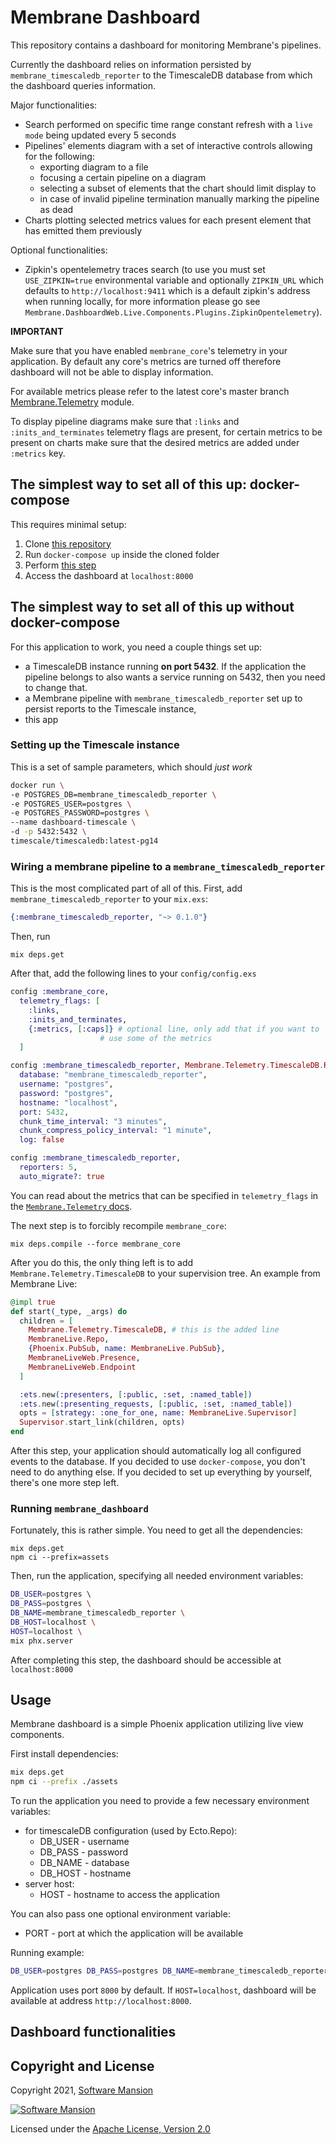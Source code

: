 # Membrane Dashboard 

This repository contains a dashboard for monitoring Membrane's pipelines.

Currently the dashboard relies on information persisted by `membrane_timescaledb_reporter` to 
the TimescaleDB database from which the dashboard queries information. 

Major functionalities:
* Search performed on specific time range constant refresh with a  `live mode` being updated every 5 seconds
* Pipelines' elements diagram with a set of interactive controls allowing for the following: 
    - exporting diagram to a file 
    - focusing a certain pipeline on a diagram
    - selecting a subset of elements that the chart should limit display to 
    - in case of invalid pipeline termination manually marking the pipeline as dead
* Charts plotting selected metrics values for each present element that has emitted them previously 
    
Optional functionalities:
* Zipkin's opentelemetry traces search (to use you must set `USE_ZIPKIN=true` environmental variable and optionally `ZIPKIN_URL` which defaults to `http://localhost:9411` which is a default
  zipkin's address when running locally, for more information please go see `Membrane.DashboardWeb.Live.Components.Plugins.ZipkinOpentelemetry`).

**IMPORTANT**

Make sure that you have enabled `membrane_core`'s telemetry in your application. By default any core's metrics are turned off
therefore dashboard will not be able to display information. 

For available metrics please refer to the latest core's master branch
[Membrane.Telemetry](https://github.com/membraneframework/membrane_core/blob/3193167ee8eb2d842006d43937d06bda9933d37f/lib/membrane/telemetry.ex#L30) module.

To display pipeline diagrams make sure that `:links` and `:inits_and_terminates` telemetry flags are present,
for certain metrics to be present on charts make sure that the desired metrics are added under `:metrics` key. 

## The simplest way to set all of this up: docker-compose

This requires minimal setup:
1. Clone [this repository](https://github.com/membraneframework/membrane_telemetry_dashboard)
2. Run `docker-compose up` inside the cloned folder
3. Perform [this step](#wiring-a-membrane-pipeline-to-a-membrane_timescaledb_reporter)
4. Access the dashboard at `localhost:8000`

## The simplest way to set all of this up without docker-compose

For this application to work, you need a couple things set up:

  - a TimescaleDB instance running **on port 5432**. If the application the pipeline belongs to also wants a service running on 5432, then you need to change that.
  - a Membrane pipeline with `membrane_timescaledb_reporter` set up to persist reports to the Timescale instance,
  - this app

### Setting up the Timescale instance

This is a set of sample parameters, which should _just work_

```bash
docker run \
-e POSTGRES_DB=membrane_timescaledb_reporter \
-e POSTGRES_USER=postgres \
-e POSTGRES_PASSWORD=postgres \
--name dashboard-timescale \
-d -p 5432:5432 \
timescale/timescaledb:latest-pg14
```

### Wiring a membrane pipeline to a `membrane_timescaledb_reporter`

This is the most complicated part of all of this. First, add `membrane_timescaledb_reporter` to your `mix.exs`:

```elixir
{:membrane_timescaledb_reporter, "~> 0.1.0"}
```
  
Then, run

```
mix deps.get
```

After that, add the following lines to your `config/config.exs`

```elixir
config :membrane_core,
  telemetry_flags: [
    :links,
    :inits_and_terminates,
    {:metrics, [:caps]} # optional line, only add that if you want to
	                # use some of the metrics
  ]

config :membrane_timescaledb_reporter, Membrane.Telemetry.TimescaleDB.Repo,
  database: "membrane_timescaledb_reporter",
  username: "postgres",
  password: "postgres",
  hostname: "localhost",
  port: 5432,
  chunk_time_interval: "3 minutes",
  chunk_compress_policy_interval: "1 minute",
  log: false

config :membrane_timescaledb_reporter,
  reporters: 5,
  auto_migrate?: true
```

You can read about the metrics that can be specified in `telemetry_flags` in the [`Membrane.Telemetry` docs](https://hexdocs.pm/membrane_core/0.11.2/Membrane.Telemetry.html#module-enabling-certain-metrics-events).

The next step is to forcibly recompile `membrane_core`:

```
mix deps.compile --force membrane_core
```

After you do this, the only thing left is to add `Membrane.Telemetry.TimescaleDB` to your supervision tree.  An example from Membrane Live:

```elixir
@impl true
def start(_type, _args) do
  children = [
	Membrane.Telemetry.TimescaleDB, # this is the added line
	MembraneLive.Repo,
	{Phoenix.PubSub, name: MembraneLive.PubSub},
	MembraneLiveWeb.Presence,
	MembraneLiveWeb.Endpoint
  ]

  :ets.new(:presenters, [:public, :set, :named_table])
  :ets.new(:presenting_requests, [:public, :set, :named_table])
  opts = [strategy: :one_for_one, name: MembraneLive.Supervisor]
  Supervisor.start_link(children, opts)
end
```

After this step, your application should automatically log all configured events to the database. If you decided to use `docker-compose`, you don't need to do anything else. If you decided to set up everything by yourself, there's one more step left.

### Running `membrane_dashboard`

Fortunately, this is rather simple. You need to get all the dependencies:

```
mix deps.get
npm ci --prefix=assets
```

Then, run the application, specifying all needed environment variables:

```bash
DB_USER=postgres \ 
DB_PASS=postgres \
DB_NAME=membrane_timescaledb_reporter \
DB_HOST=localhost \
HOST=localhost \
mix phx.server
```

After completing this step, the dashboard should be accessible at `localhost:8000`

## Usage

Membrane dashboard is a simple Phoenix application utilizing live view components.

First install dependencies:
```bash
mix deps.get
npm ci --prefix ./assets
```

To run the application you need to provide a few necessary environment variables:
* for timescaleDB configuration (used by Ecto.Repo):
    * DB_USER - username
    * DB_PASS - password
    * DB_NAME - database
    * DB_HOST - hostname
* server host:
    * HOST - hostname to access the application

You can also pass one optional environment variable:
* PORT - port at which the application will be available

Running example:
```bash
DB_USER=postgres DB_PASS=postgres DB_NAME=membrane_timescaledb_reporter DB_HOST=localhost HOST=localhost mix phx.server
```

Application uses port `8000` by default. If `HOST=localhost`, dashboard will be available at address `http://localhost:8000`.

## Dashboard functionalities


## Copyright and License

Copyright 2021, [Software Mansion](https://swmansion.com/?utm_source=git&utm_medium=readme&utm_campaign=membrane_dashboard)

[![Software Mansion](https://logo.swmansion.com/logo?color=white&variant=desktop&width=200&tag=membrane-github)](https://swmansion.com/?utm_source=git&utm_medium=readme&utm_campaign=membrane_dashboard)

Licensed under the [Apache License, Version 2.0](LICENSE)
